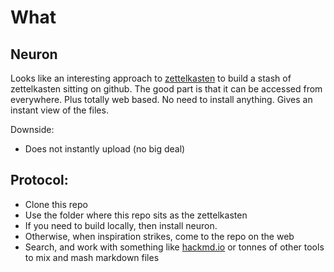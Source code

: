 # What

## Neuron

Looks like an interesting approach to [zettelkasten](https://zettelkasten.de) to build a stash of zettelkasten sitting on github.
The good part is that it can be accessed from everywhere. 
Plus totally web based.
No need to install anything.
Gives an instant view of the files. 

Downside:
- Does not instantly upload (no big deal)

## Protocol:
- Clone this repo
- Use the folder where this repo sits as the zettelkasten
- If you need to build locally, then install neuron. 
- Otherwise, when inspiration strikes, come to the repo on the web
- Search, and work with something like [hackmd.io](https://hackmd.io) or tonnes of other tools to mix and mash markdown files
